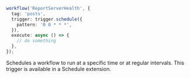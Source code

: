 ```ts
workflow('ReportServerHealth', {
  tag: 'posts',
  trigger: trigger.schedule({
    pattern: '0 0 * * *',
  }),
  execute: async () => {
    // do something
  },
});
```

<Footer>
Schedules a workflow to run at a specific time or at regular intervals. This trigger is available in a Schedule extension.
</Footer>
